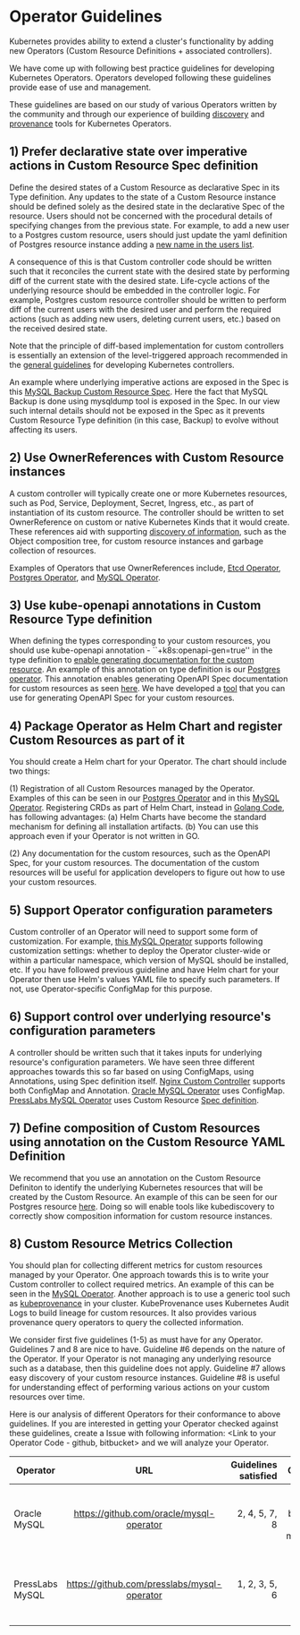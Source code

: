 # Operator Guidelines

Kubernetes provides ability to extend a cluster's functionality by adding new Operators (Custom
Resource Definitions + associated controllers). 

We have come up with following best practice guidelines for developing Kubernetes Operators.
Operators developed following these guidelines provide ease of use and management.

These guidelines are based on our study of various Operators
written by the community and through our experience of building
[discovery](https://github.com/cloud-ark/kubediscovery) and [provenance](https://github.com/cloud-ark/kubeprovenance) 
tools for Kubernetes Operators.


## 1) Prefer declarative state over imperative actions in Custom Resource Spec definition

Define the desired states of a Custom Resource as declarative Spec in its Type definition.
Any updates to the state of a Custom Resource instance should be defined solely as the desired
state in the declarative Spec of the resource.
Users should not be concerned with the procedural details of specifying changes from the previous state.
For example, to add a new user to a Postgres custom resource, 
users should just update the yaml definition of Postgres resource instance adding a 
[new name in the users list](https://github.com/cloud-ark/kubeplus/blob/master/postgres-crd-v2/artifacts/examples/add-user.yaml).

A consequence of this is that Custom controller code should be written such that it reconciles the current state
with the desired state by performing diff of the current state with the desired state. 
Life-cycle actions of the underlying resource should be embedded in the controller logic.
For example, Postgres custom resource controller should be written to perform diff of the current users with the desired user
and perform the required actions (such as adding new users, deleting current users, etc.) based on the received desired state.

Note that the principle of diff-based implementation for custom controllers is essentially an extension of
the level-triggered approach recommended in the [general guidelines](https://github.com/kubernetes/community/blob/master/contributors/devel/controllers.md) 
for developing Kubernetes controllers.

An example where underlying imperative actions are exposed in the Spec is this 
[MySQL Backup Custom Resource Spec](https://github.com/oracle/mysql-operator/blob/master/examples/backup/backup.yaml#L7).
Here the fact that MySQL Backup is done using mysqldump tool is exposed in the Spec.
In our view such internal details should not be exposed in the Spec as it prevents Custom Resource Type definition 
(in this case, Backup) to evolve without affecting its users.


## 2) Use OwnerReferences with Custom Resource instances

A custom controller will typically create one or more Kubernetes resources, such as Pod, Service, Deployment, Secret, Ingress, etc., 
as part of instantiation of its custom resource. The controller should be written to set OwnerReference on custom
or native Kubernetes Kinds that it would create. These references aid with supporting
[discovery of information](https://github.com/cloud-ark/kubediscovery), such as the Object composition tree, for custom resource instances
and garbage collection of resources.

Examples of Operators that use OwnerReferences include, [Etcd Operator](https://github.com/coreos/etcd-operator/blob/master/pkg/cluster/cluster.go#L351),
[Postgres Operator](https://github.com/cloud-ark/kubeplus/blob/master/postgres-crd-v2/controller.go#L508), and 
[MySQL Operator](https://github.com/oracle/mysql-operator/blob/master/pkg/resources/services/service.go#L34).


## 3) Use kube-openapi annotations in Custom Resource Type definition

When defining the types corresponding to your custom resources, you should use
kube-openapi annotation - ``+k8s:openapi-gen=true''
in the type definition to [enable generating documentation for the custom resource](https://medium.com/@cloudark/understanding-kubectl-explain-9d703396cc8).
An example of this annotation on type definition is our [Postgres operator](https://github.com/cloud-ark/kubeplus/blob/master/postgres-crd-v2/pkg/apis/postgrescontroller/v1/types.go#L28). This annotation enables generating OpenAPI Spec documentation for custom resources as seen [here](https://github.com/cloud-ark/kubeplus/blob/master/postgres-crd-v2/postgres-crd-v2-chart/openapispec.json). We have developed a [tool](https://github.com/cloud-ark/kubeplus/tree/master/openapi-spec-generator) 
that you can use for generating OpenAPI Spec for your custom resources. 


## 4) Package Operator as Helm Chart and register Custom Resources as part of it

You should create a Helm chart for your Operator. The chart should include two things: 

(1) Registration of all Custom Resources managed by the Operator.
Examples of this can be seen in our [Postgres Operator](https://github.com/cloud-ark/kubeplus/blob/master/postgres-crd-v2/postgres-crd-v2-chart/templates/deployment.yaml)
and in this [MySQL Operator](https://github.com/oracle/mysql-operator/blob/master/mysql-operator/templates/01-resources.yaml).
Registering CRDs as part of Helm Chart, instead in [Golang Code](https://github.com/coreos/etcd-operator/blob/master/pkg/controller/backup-operator/operator.go#L76),
has following advantages: (a) Helm Charts have become the standard mechanism for defining all installation artifacts.
(b) You can use this approach even if your Operator is not written in GO.

(2) Any documentation for the custom resources, such as the OpenAPI Spec, for your custom resources.
The documentation of the custom resources will be useful for application developers to figure out how to use your custom resources.



## 5) Support Operator configuration parameters

Custom controller of an Operator will need to support some form of customization. For example, 
[this MySQL Operator](https://github.com/oracle/mysql-operator/blob/master/docs/tutorial.md#configuration) supports following customization settings: whether to deploy
the Operator cluster-wide or within a particular namespace, which version of MySQL should be installed, etc.
If you have followed previous guideline and have Helm chart for your Operator then use Helm's values YAML file to specify
such parameters. If not, use Operator-specific ConfigMap for this purpose. 



## 6) Support control over underlying resource's configuration parameters

A controller should be written such that it takes inputs for underlying resource's
configuration parameters. We have seen three different approaches towards this so far based on using ConfigMaps, using Annotations, using Spec definition itself.
[Nginx Custom Controller](https://github.com/nginxinc/kubernetes-ingress/tree/master/examples/customization) supports both ConfigMap and Annotation.
[Oracle MySQL Operator](https://github.com/oracle/mysql-operator/blob/master/docs/user/clusters.md) uses ConfigMap.
[PressLabs MySQL Operator](https://github.com/presslabs/mysql-operator) uses Custom Resource [Spec definition](https://github.com/presslabs/mysql-operator/blob/master/examples/example-cluster.yaml#L22).



## 7) Define composition of Custom Resources using annotation on the Custom Resource YAML Definition

We recommend that you use an annotation on the Custom Resource Definiton to identify the underlying Kubernetes resources
that will be created by the Custom Resource. An example of this can be seen for our Postgres resource 
[here](https://github.com/cloud-ark/kubeplus/blob/master/postgres-crd-v2/artifacts/deployment/deployment.yaml#L33).
Doing so will enable tools like kubediscovery to correctly show composition information for custom resource instances.


## 8) Custom Resource Metrics Collection

You should plan for collecting different metrics for custom resources managed by your Operator.
One approach towards this is to write your Custom controller to collect required metrics.
An example of this can be seen in the [MySQL Operator](https://github.com/oracle/mysql-operator/blob/master/docs/setup/monitoring.md).
Another approach is to use a generic tool such as [kubeprovenance](https://github.com/cloud-ark/kubeprovenance) in your cluster.
KubeProvenance uses Kubernetes Audit Logs to build lineage for custom resources.
It also provides various provenance query operators to query the collected information.


We consider first five guidelines (1-5) as must have for any Operator. Guidelines 7 and 8 are nice to have.
Guideline #6 depends on the nature of the Operator. If your Operator is not managing any underlying resource
such as a database, then this guideline does not apply. 
Guideline #7 allows easy discovery of your custom resource instances.
Guideline #8 is useful for understanding effect of 
performing various actions on your custom resources over time.


Here is our analysis of different Operators for their conformance to above guidelines. 
If you are interested in getting your Operator checked against these guidelines, create a Issue with
following information: <Link to your Operator Code - github, bitbucket> and we will analyze your Operator.


| Operator      | URL           | Guidelines satisfied  | Comments     |
| ------------- |:-------------:| ---------------------:| ------------:|
| Oracle MySQL  | https://github.com/oracle/mysql-operator | 2, 4, 5, 7, 8 | 1: Not satisfied because of exposing mysqldump in Spec
| PressLabs MySQL| https://github.com/presslabs/mysql-operator  | 1, 2, 3, 5, 6 | 4: Not satisfied because CRD installed in Code










